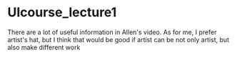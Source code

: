 # UIcourse_lecture1
There are a lot of useful information in Allen's video. 
As for me, I prefer artist's hat, but I think that would be good if artist can be not only artist, but also make different work
